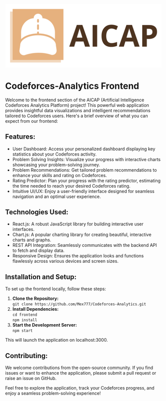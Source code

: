 ![AICAP LOGO](../frontend/src/Misc/logo-cover.png)

# Codeforces-Analytics Frontend
Welcome to the frontend section of the AICAP (Artificial Intelligence Codeforces Analytics Platform) project! This powerful web application provides insightful data visualizations and intelligent recommendations tailored to Codeforces users. Here's a brief overview of what you can expect from our frontend:

## Features:
* User Dashboard: Access your personalized dashboard displaying key statistics about your Codeforces activity.
* Problem Solving Insights: Visualize your progress with interactive charts showcasing your problem-solving journey.
* Problem Recommendations: Get tailored problem recommendations to enhance your skills and rating on Codeforces.
* Rating Predictor: Plan your progress with the rating predictor, estimating the time needed to reach your desired Codeforces rating.
* Intuitive UI/UX: Enjoy a user-friendly interface designed for seamless navigation and an optimal user experience.

## Technologies Used:
* React.js: A robust JavaScript library for building interactive user interfaces.  
* Chart.js: A popular charting library for creating beautiful, interactive charts and graphs.  
* REST API Integration: Seamlessly communicates with the backend API to fetch and display data.  
* Responsive Design: Ensures the application looks and functions flawlessly across various devices and screen sizes.  

## Installation and Setup:
To set up the frontend locally, follow these steps:

1. **Clone the Repository:**  
```git clone https://github.com/Mex777/Codeforces-Analytics.git```
2. **Install Dependencies:**  
```cd frontend```  
```npm install ```  
3. **Start the Development Server:**  
```npm start```

This will launch the application on localhost:3000.

## Contributing:
We welcome contributions from the open-source community. If you find issues or want to enhance the application, please submit a pull request or raise an issue on GitHub.

Feel free to explore the application, track your Codeforces progress, and enjoy a seamless problem-solving experience!
